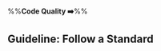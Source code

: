<link rel="stylesheet" href="{{baseUrl}}/css/textbook.css">

<div class="website-content">

%%**Code Quality :arrow_right:**%%

## Guideline: Follow a Standard

<div id="main">

<include src="introduction/embed.md" />
<include src="basics/embed.md" />
<include src="intermediate/embed.md" />

</div>

</div>

